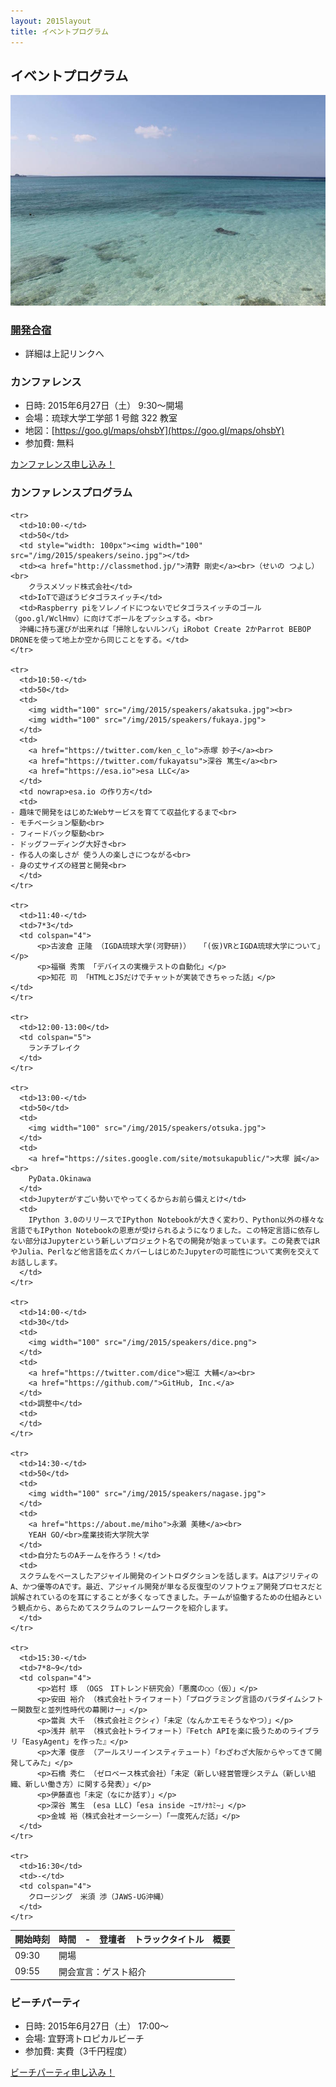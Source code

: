 ```yaml
---
layout: 2015layout
title: イベントプログラム
---
```



イベントプログラム
--------------------------------------------------------------------------------

![ビーチ](/img/2015/10959975_833368533368941_2871113967590567953_o.jpg)

### [開発合宿](/2015/camp.html)

* 詳細は上記リンクへ

### カンファレンス

* 日時: 2015年6月27日（土） 9:30〜開場
* 会場：琉球大学工学部 1 号館 322 教室
* 地図：[https://goo.gl/maps/ohsbY](https://goo.gl/maps/ohsbY)
* 参加費: 無料


<p><a href="https://hackers-champloo.doorkeeper.jp/events/26165" class="medium button" target="_blank">カンファレンス申し込み！</a></p>

### カンファレンスプログラム

<table><thead>
    <tr>
      <th nowrap>開始時刻</th>
      <th>時間</th>
      <th>-</th>
      <th>登壇者</th>
      <th>トラックタイトル</th>
      <th>概要</th>
    </tr>
  </thead><tbody>
    <tr>
      <td>09:30</td>
      <td colspan="5">開場</td>
    </tr>
    <tr>
      <td>09:55</td>
      <td colspan="5">開会宣言：ゲスト紹介</td>
    </tr>

    <tr>
      <td>10:00-</td>
      <td>50</td>
      <td style="width: 100px"><img width="100" src="/img/2015/speakers/seino.jpg"></td>
      <td><a href="http://classmethod.jp/">清野 剛史</a><br>（せいの つよし）<br>
	    クラスメソッド株式会社</td>
      <td>IoTで遊ぼうピタゴラスイッチ</td>
      <td>Raspberry piをソレノイドにつないでピタゴラスイッチのゴール（goo.gl/WclHmv）に向けてボールをプッシュする。<br>
	  沖縄に持ち運びが出来れば「掃除しないルンバ」iRobot Create 2かParrot BEBOP DRONEを使って地上か空から同じことをする。</td>
    </tr>

    <tr>
      <td>10:50-</td>
      <td>50</td>
      <td>
	    <img width="100" src="/img/2015/speakers/akatsuka.jpg"><br>
     	<img width="100" src="/img/2015/speakers/fukaya.jpg">
	  </td>
      <td>
	    <a href="https://twitter.com/ken_c_lo">赤塚 妙子</a><br>
        <a href="https://twitter.com/fukayatsu">深谷 篤生</a><br>
	    <a href="https://esa.io">esa LLC</a>
      </td>
      <td nowrap>esa.io の作り方</td>
      <td>
    - 趣味で開発をはじめたWebサービスを育てて収益化するまで<br>
    - モチベーション駆動<br>
    - フィードバック駆動<br>
    - ドッグフーディング大好き<br>
    - 作る人の楽しさが 使う人の楽しさにつながる<br>
    - 身の丈サイズの経営と開発<br>
	  </td>
    </tr>

    <tr>
      <td>11:40-</td>
      <td>7*3</td>
      <td colspan="4">
          <p>古波倉 正隆 （IGDA琉球大学(河野研)）  「(仮)VRとIGDA琉球大学について」</p>
          <p>福嶺 秀策 「デバイスの実機テストの自動化」</p>
          <p>知花 司 「HTMLとJSだけでチャットが実装できちゃった話」</p>
    </td>
    </tr>

    <tr>
      <td>12:00-13:00</td>
      <td colspan="5">
	    ランチブレイク
	  </td>
    </tr>
		
    <tr>
      <td>13:00-</td>
      <td>50</td>
      <td>
	    <img width="100" src="/img/2015/speakers/otsuka.jpg">
	  </td>
      <td>
	    <a href="https://sites.google.com/site/motsukapublic/">大塚 誠</a><br>
	    PyData.Okinawa
      </td>
      <td>Jupyterがすごい勢いでやってくるからお前ら備えとけ</td>
      <td>
	    IPython 3.0のリリースでIPython Notebookが大きく変わり、Python以外の様々な言語でもIPython Notebookの恩恵が受けられるようになりました。この特定言語に依存しない部分はJupyterという新しいプロジェクト名での開発が始まっています。この発表ではRやJulia、Perlなど他言語を広くカバーしはじめたJupyterの可能性について実例を交えてお話しします。
	  </td>
    </tr>

    <tr>
      <td>14:00-</td>
      <td>30</td>
      <td>
	    <img width="100" src="/img/2015/speakers/dice.png">
	  </td>
      <td>
	    <a href="https://twitter.com/dice">堀江 大輔</a><br>
	    <a href="https://github.com/">GitHub, Inc.</a>
      </td>
      <td>調整中</td>
      <td>
	  </td>
    </tr>
	  
    <tr>
      <td>14:30-</td>
      <td>50</td>
      <td>
	    <img width="100" src="/img/2015/speakers/nagase.jpg">
	  </td>
      <td>
	    <a href="https://about.me/miho">永瀬 美穂</a><br>
	    YEAH GO/<br>産業技術大学院大学
      </td>
      <td>自分たちのAチームを作ろう！</td>
      <td>
	  スクラムをベースしたアジャイル開発のイントロダクションを話します。AはアジリティのA、かつ優等のAです。最近、アジャイル開発が単なる反復型のソフトウェア開発プロセスだと誤解されているのを耳にすることが多くなってきました。チームが協働するための仕組みという観点から、あらためてスクラムのフレームワークを紹介します。
	  </td>
    </tr>

    <tr>
      <td>15:30-</td>
      <td>7*8~9</td>
      <td colspan="4">
          <p>岩村 琢 （OGS　ITトレンド研究会）「悪魔の○○（仮）」</p>
          <p>安田 裕介 （株式会社トライフォート）「プログラミング言語のパラダイムシフト ー関数型と並列性時代の幕開けー」</p>
          <p>當眞 大千 （株式会社ミクシィ）「未定（なんかエモそうなやつ）」</p>
          <p>浅井 航平 （株式会社トライフォート）『Fetch APIを楽に扱うためのライブラリ「EasyAgent」を作った』</p>
          <p>大澤 俊彦 （アールスリーインスティテュート）「わざわざ大阪からやってきて開発してみた」</p>
          <p>石橋 秀仁 （ゼロベース株式会社）「未定（新しい経営管理システム（新しい組織、新しい働き方）に関する発表）」</p>
          <p>伊藤直也「未定（なにか話す）」</p>
          <p>深谷 篤生　(esa LLC)「esa inside ~ｴｻﾉﾅｶﾐ~」</p>
          <p>金城 裕（株式会社オーシーシー）「一度死んだ話」</p>
      </td>
    </tr>

    <tr>
      <td>16:30</td>
      <td>-</td>
      <td colspan="4">
	    クロージング　米須 渉（JAWS-UG沖縄）
	  </td>
    </tr>
  </table>


### ビーチパーティ

* 日時: 2015年6月27日（土） 17:00〜
* 会場: 宜野湾トロピカルビーチ
* 参加費: 実費（3千円程度）

<p><a href="https://hackers-champloo.doorkeeper.jp/events/26166" class="medium button" target="_blank">ビーチパーティ申し込み！</a></p>

